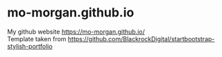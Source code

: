 
# mo-morgan.github.io
My github website https://mo-morgan.github.io/  
Template taken from https://github.com/BlackrockDigital/startbootstrap-stylish-portfolio
